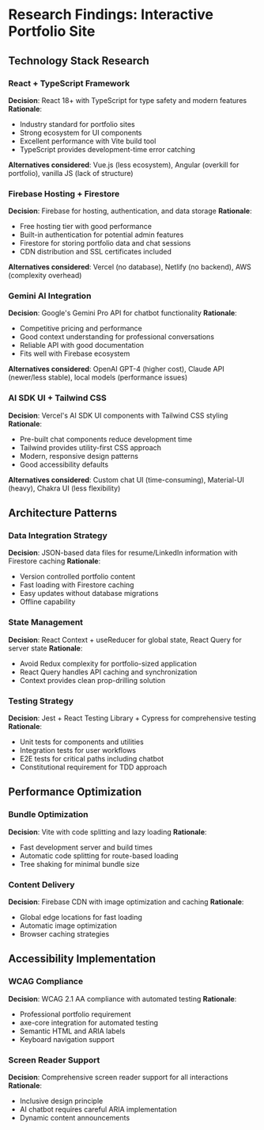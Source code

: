 # Research Findings: Interactive Portfolio Site

## Technology Stack Research

### React + TypeScript Framework
**Decision**: React 18+ with TypeScript for type safety and modern features
**Rationale**:
- Industry standard for portfolio sites
- Strong ecosystem for UI components
- Excellent performance with Vite build tool
- TypeScript provides development-time error catching

**Alternatives considered**: Vue.js (less ecosystem), Angular (overkill for portfolio), vanilla JS (lack of structure)

### Firebase Hosting + Firestore
**Decision**: Firebase for hosting, authentication, and data storage
**Rationale**:
- Free hosting tier with good performance
- Built-in authentication for potential admin features
- Firestore for storing portfolio data and chat sessions
- CDN distribution and SSL certificates included

**Alternatives considered**: Vercel (no database), Netlify (no backend), AWS (complexity overhead)

### Gemini AI Integration
**Decision**: Google's Gemini Pro API for chatbot functionality
**Rationale**:
- Competitive pricing and performance
- Good context understanding for professional conversations
- Reliable API with good documentation
- Fits well with Firebase ecosystem

**Alternatives considered**: OpenAI GPT-4 (higher cost), Claude API (newer/less stable), local models (performance issues)

### AI SDK UI + Tailwind CSS
**Decision**: Vercel's AI SDK UI components with Tailwind CSS styling
**Rationale**:
- Pre-built chat components reduce development time
- Tailwind provides utility-first CSS approach
- Modern, responsive design patterns
- Good accessibility defaults

**Alternatives considered**: Custom chat UI (time-consuming), Material-UI (heavy), Chakra UI (less flexibility)

## Architecture Patterns

### Data Integration Strategy
**Decision**: JSON-based data files for resume/LinkedIn information with Firestore caching
**Rationale**:
- Version controlled portfolio content
- Fast loading with Firestore caching
- Easy updates without database migrations
- Offline capability

### State Management
**Decision**: React Context + useReducer for global state, React Query for server state
**Rationale**:
- Avoid Redux complexity for portfolio-sized application
- React Query handles API caching and synchronization
- Context provides clean prop-drilling solution

### Testing Strategy
**Decision**: Jest + React Testing Library + Cypress for comprehensive testing
**Rationale**:
- Unit tests for components and utilities
- Integration tests for user workflows
- E2E tests for critical paths including chatbot
- Constitutional requirement for TDD approach

## Performance Optimization

### Bundle Optimization
**Decision**: Vite with code splitting and lazy loading
**Rationale**:
- Fast development server and build times
- Automatic code splitting for route-based loading
- Tree shaking for minimal bundle size

### Content Delivery
**Decision**: Firebase CDN with image optimization and caching
**Rationale**:
- Global edge locations for fast loading
- Automatic image optimization
- Browser caching strategies

## Accessibility Implementation

### WCAG Compliance
**Decision**: WCAG 2.1 AA compliance with automated testing
**Rationale**:
- Professional portfolio requirement
- axe-core integration for automated testing
- Semantic HTML and ARIA labels
- Keyboard navigation support

### Screen Reader Support
**Decision**: Comprehensive screen reader support for all interactions
**Rationale**:
- Inclusive design principle
- AI chatbot requires careful ARIA implementation
- Dynamic content announcements